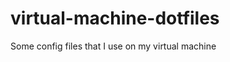 virtual-machine-dotfiles
========================

Some config files that I use on my virtual machine
